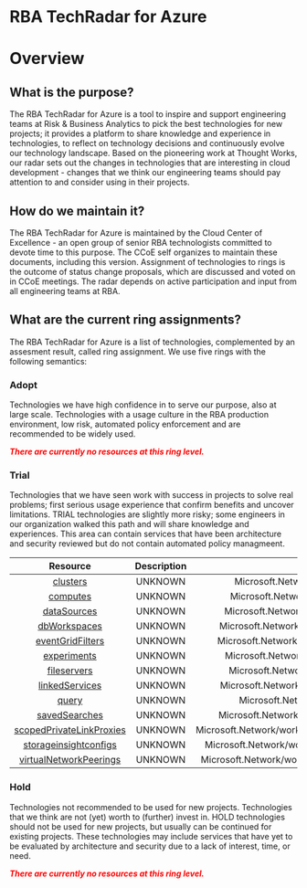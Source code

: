 
RBA TechRadar for Azure
=======================

# Overview

## What is the purpose?


The RBA TechRadar for Azure is a tool to inspire and support engineering teams at Risk & Business Analytics to pick the best technologies for new projects; it provides a platform to share knowledge and experience in technologies, to reflect on technology decisions and continuously evolve our technology landscape.  Based on the pioneering work at Thought Works, our radar sets out the changes in technologies that are interesting in cloud development - changes that we think our engineering teams should pay attention to and consider using in their projects.
## How do we maintain it?


The RBA TechRadar for Azure is maintained by the Cloud Center of Excellence - an open group of senior RBA technologists committed to devote time to this purpose.  The CCoE self organizes to maintain these documents, including this version.  Assignment of technologies to rings is the outcome of status change proposals, which are discussed and voted on in CCoE meetings.  The radar depends on active participation and input from all engineering teams at RBA.
## What are the current ring assignments?


The RBA TechRadar for Azure is a list of technologies, complemented by an assesment result, called ring assignment.  We use five rings with the following semantics:
### Adopt


Technologies we have high confidence in to serve our purpose, also at large scale.  Technologies with a usage culture in the RBA production environment, low risk, automated policy enforcement and are recommended to be widely used.  
  
***<font color="red"> There are currently no resources at this ring level. </font>***
### Trial


Technologies that we have seen work with success in projects to solve real problems;  first serious usage experience that confirm benefits and uncover limitations.  TRIAL technologies are slightly more risky; some engineers in our organization walked this path and will share knowledge and experiences.  This area can contain services that have been architecture and security reviewed but do not contain automated policy managmeent.  

|Resource|Description|Path|Status|
| :---: | :---: | :---: | :---: |
|[clusters](https://github.com/openrba/python-azure-techradar/blob/master/Microsoft.Network/workspaces/clusters/README.md)|UNKNOWN|Microsoft.Network/workspaces/clusters|TRIAL|
|[computes](https://github.com/openrba/python-azure-techradar/blob/master/Microsoft.Network/workspaces/computes/README.md)|UNKNOWN|Microsoft.Network/workspaces/computes|TRIAL|
|[dataSources](https://github.com/openrba/python-azure-techradar/blob/master/Microsoft.Network/workspaces/dataSources/README.md)|UNKNOWN|Microsoft.Network/workspaces/dataSources|TRIAL|
|[dbWorkspaces](https://github.com/openrba/python-azure-techradar/blob/master/Microsoft.Network/workspaces/dbWorkspaces/README.md)|UNKNOWN|Microsoft.Network/workspaces/dbWorkspaces|TRIAL|
|[eventGridFilters](https://github.com/openrba/python-azure-techradar/blob/master/Microsoft.Network/workspaces/eventGridFilters/README.md)|UNKNOWN|Microsoft.Network/workspaces/eventGridFilters|TRIAL|
|[experiments](https://github.com/openrba/python-azure-techradar/blob/master/Microsoft.Network/workspaces/experiments/README.md)|UNKNOWN|Microsoft.Network/workspaces/experiments|TRIAL|
|[fileservers](https://github.com/openrba/python-azure-techradar/blob/master/Microsoft.Network/workspaces/fileservers/README.md)|UNKNOWN|Microsoft.Network/workspaces/fileservers|TRIAL|
|[linkedServices](https://github.com/openrba/python-azure-techradar/blob/master/Microsoft.Network/workspaces/linkedServices/README.md)|UNKNOWN|Microsoft.Network/workspaces/linkedServices|TRIAL|
|[query](https://github.com/openrba/python-azure-techradar/blob/master/Microsoft.Network/workspaces/query/README.md)|UNKNOWN|Microsoft.Network/workspaces/query|TRIAL|
|[savedSearches](https://github.com/openrba/python-azure-techradar/blob/master/Microsoft.Network/workspaces/savedSearches/README.md)|UNKNOWN|Microsoft.Network/workspaces/savedSearches|TRIAL|
|[scopedPrivateLinkProxies](https://github.com/openrba/python-azure-techradar/blob/master/Microsoft.Network/workspaces/scopedPrivateLinkProxies/README.md)|UNKNOWN|Microsoft.Network/workspaces/scopedPrivateLinkProxies|TRIAL|
|[storageinsightconfigs](https://github.com/openrba/python-azure-techradar/blob/master/Microsoft.Network/workspaces/storageinsightconfigs/README.md)|UNKNOWN|Microsoft.Network/workspaces/storageinsightconfigs|TRIAL|
|[virtualNetworkPeerings](https://github.com/openrba/python-azure-techradar/blob/master/Microsoft.Network/workspaces/virtualNetworkPeerings/README.md)|UNKNOWN|Microsoft.Network/workspaces/virtualNetworkPeerings|TRIAL|

### Hold


Technologies not recommended to be used for new projects. Technologies that we think are not (yet) worth to (further) invest in.  HOLD technologies should not be used for new projects, but usually can be continued for existing projects.  These technologies may include services that have yet to be evaluated by architecture and security due to a lack of interest, time, or need.  
  
***<font color="red"> There are currently no resources at this ring level. </font>***